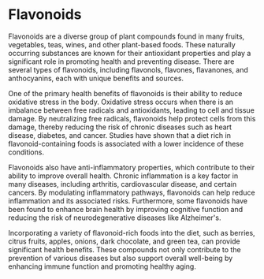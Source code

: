 [//]: # (
source: gpt-40
tags: herbals
)

# Flavonoids

Flavonoids are a diverse group of plant compounds found in many fruits, vegetables, teas, wines, and other plant-based foods. These naturally occurring substances are known for their antioxidant properties and play a significant role in promoting health and preventing disease. There are several types of flavonoids, including flavonols, flavones, flavanones, and anthocyanins, each with unique benefits and sources.

One of the primary health benefits of flavonoids is their ability to reduce oxidative stress in the body. Oxidative stress occurs when there is an imbalance between free radicals and antioxidants, leading to cell and tissue damage. By neutralizing free radicals, flavonoids help protect cells from this damage, thereby reducing the risk of chronic diseases such as heart disease, diabetes, and cancer. Studies have shown that a diet rich in flavonoid-containing foods is associated with a lower incidence of these conditions.

Flavonoids also have anti-inflammatory properties, which contribute to their ability to improve overall health. Chronic inflammation is a key factor in many diseases, including arthritis, cardiovascular disease, and certain cancers. By modulating inflammatory pathways, flavonoids can help reduce inflammation and its associated risks. Furthermore, some flavonoids have been found to enhance brain health by improving cognitive function and reducing the risk of neurodegenerative diseases like Alzheimer's.

Incorporating a variety of flavonoid-rich foods into the diet, such as berries, citrus fruits, apples, onions, dark chocolate, and green tea, can provide significant health benefits. These compounds not only contribute to the prevention of various diseases but also support overall well-being by enhancing immune function and promoting healthy aging.